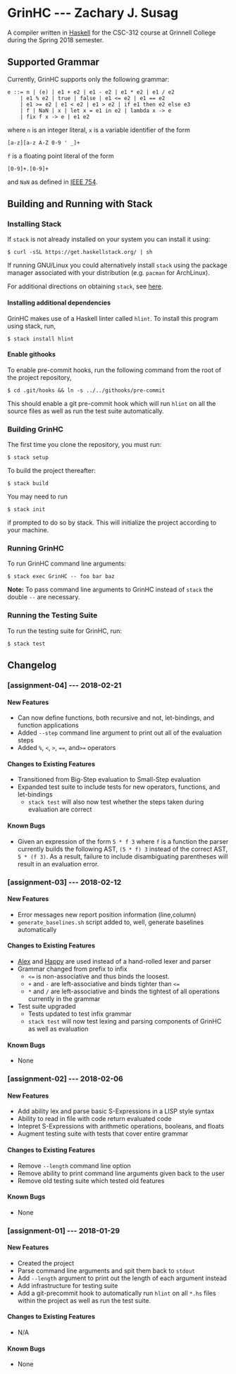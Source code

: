 # GrinHC --- Zachary J. Susag
A compiler written in [Haskell](https://www.haskell.org) for the CSC-312 course at Grinnell College during the Spring 2018 semester.

## Supported Grammar
Currently, GrinHC supports only the following grammar:
```
e ::= n | (e) | e1 + e2 | e1 - e2 | e1 * e2 | e1 / e2
    | e1 % e2 | true | false | e1 <= e2 | e1 == e2
    | e1 >= e2 | e1 < e2 | e1 > e2 | if e1 then e2 else e3
    | f | NaN | x | let x = e1 in e2 | lambda x -> e
    | fix f x -> e | e1 e2
```
where `n` is an integer literal, `x` is a variable identifier of the form
```
[a-z][a-z A-Z 0-9 ' _]+
```
`f` is a floating point literal of the form
```
[0-9]+.[0-9]+
```
and `NaN` as defined in [IEEE 754](https://en.wikipedia.org/wiki/IEEE_754).

## Building and Running with Stack
### Installing Stack
If `stack` is not already installed on your system you can install it using:
```
$ curl -sSL https://get.haskellstack.org/ | sh
```
If running GNU/Linux you could alternatively install `stack` using the package manager associated with your distribution (e.g. `pacman` for ArchLinux).

For additional directions on obtaining `stack`, see [here](https://docs.haskellstack.org/en/stable/install_and_upgrade/).

#### Installing additional dependencies
GrinHC makes use of a Haskell linter called `hlint`. To install this program using stack, run,
```
$ stack install hlint
```

#### Enable githooks
To enable pre-commit hooks, run the following command from the root of the project repository,
```
$ cd .git/hooks && ln -s ../../githooks/pre-commit
```
This should enable a git pre-commit hook which will run `hlint` on all the source files as well as run the test suite automatically.

### Building GrinHC
The first time you clone the repository, you must run:
```
$ stack setup
```
To build the project thereafter:
```
$ stack build
```
You may need to run
```
$ stack init
```
if prompted to do so by stack. This will initialize the project according to your machine.

### Running GrinHC
To run GrinHC command line arguments:
```
$ stack exec GrinHC -- foo bar baz
```
**Note:** To pass command line arguments to GrinHC instead of `stack` the double `--` are necessary.

### Running the Testing Suite
To run the testing suite for GrinHC, run:
```
$ stack test
```

## Changelog
### [assignment-04] --- 2018-02-21
#### New Features
* Can now define functions, both recursive and not, let-bindings, and function applications
* Added `--step` command line argument to print out all of the evaluation steps
* Added `%`, `<`, `>`, `==`, and`>=` operators
#### Changes to Existing Features
* Transitioned from Big-Step evaluation to Small-Step evaluation
* Expanded test suite to include tests for new operators, functions, and let-bindings
    * `stack test` will also now test whether the steps taken during evaluation are correct
#### Known Bugs
* Given an expression of the form `5 * f 3` where `f` is a function the parser currently builds the following AST, `(5 * f) 3` instead of the correct AST, `5 * (f 3)`. As a result, failure to include disambiguating parentheses will result in an evaluation error.
### [assignment-03] --- 2018-02-12
#### New Features
* Error messages new report position information (line,column)
* `generate_baselines.sh` script added to, well, generate baselines automatically
#### Changes to Existing Features
* [Alex](https://www.haskell.org/alex/) and [Happy](https://www.haskell.org/happy/) are used instead of a hand-rolled lexer and parser
* Grammar changed from prefix to infix
    * `<=` is non-associative and thus binds the loosest.
    * `+` and `-` are left-associative and binds tighter than `<=`
    * `*` and `/` are left-associative and binds the tightest of all operations currently in the grammar
* Test suite upgraded
    * Tests updated to test infix grammar
    * `stack test` will now test lexing and parsing components of GrinHC as well as evaluation
#### Known Bugs
* None
### [assignment-02] --- 2018-02-06
#### New Features
* Add ability lex and parse basic S-Expressions in a LISP style syntax
* Ability to read in file with code return evaluated code
* Intepret S-Expressions with arithmetic operations, booleans, and floats
* Augment testing suite with tests that cover entire grammar
#### Changes to Existing Features
* Remove `--length` command line option
* Remove ability to print command line arguments given back to the user
* Remove old testing suite which tested old features
#### Known Bugs
* None
### [assignment-01] --- 2018-01-29
#### New Features
* Created the project
* Parse command line arguments and spit them back to `stdout`
* Add `--length` argument to print out the length of each argument instead
* Add infrastructure for testing suite
* Add a git-precommit hook to automatically run `hlint` on all `*.hs` files
  within the project as well as run the test suite.
#### Changes to Existing Features
* N/A
#### Known Bugs
* None
